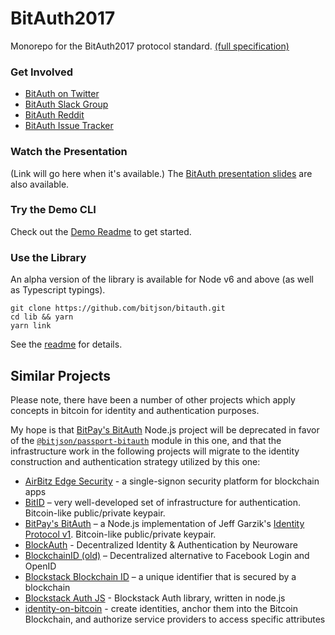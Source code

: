 # BitAuth2017

Monorepo for the BitAuth2017 protocol standard. [(full specification)](/bips/0-bitauth.mediawiki)

### Get Involved
- [BitAuth on Twitter](https://twitter.com/bitauth)
- [BitAuth Slack Group](https://slack.bitauth.bitjson.com/)
- [BitAuth Reddit](https://www.reddit.com/r/BitAuth/)
- [BitAuth Issue Tracker](https://github.com/bitjson/bitauth2017/issues)

### Watch the Presentation

(Link will go here when it's available.)
The [BitAuth presentation slides](https://bitauth.bitjson.com/) are also available.

### Try the Demo CLI

Check out the [Demo Readme](demo/readme.md) to get started.

### Use the Library

An alpha version of the library is available for Node v6 and above (as well as Typescript typings).

```
git clone https://github.com/bitjson/bitauth.git
cd lib && yarn
yarn link
```

See the [readme](lib/readme.md) for details.

## Similar Projects

Please note, there have been a number of other projects which apply concepts in bitcoin for identity and authentication purposes.

My hope is that [BitPay's BitAuth](https://github.com/bitpay/bitauth) Node.js project will be deprecated in favor of the [`@bitjson/passport-bitauth`](passport-bitauth) module in this one, and that the infrastructure work in the following projects will migrate to the identity construction and authentication strategy utilized by this one:

- [AirBitz Edge Security](https://airbitz.co/developer-api-library/) - a single-signon security platform for blockchain apps
- [BitID](https://github.com/bitid/bitid) – very well-developed set of infrastructure for authentication. Bitcoin-like public/private keypair.
- [BitPay's BitAuth](https://github.com/bitpay/bitauth) – a Node.js implementation of Jeff Garzik's [Identity Protocol v1](https://en.bitcoin.it/wiki/Identity_protocol_v1). Bitcoin-like public/private keypair.
- [BlockAuth](http://blockauth.org/) - Decentralized Identity & Authentication by Neuroware
- [BlockchainID (old)](https://github.com/okTurtles/blockchainid) – Decentralized alternative to Facebook Login and OpenID
- [Blockstack Blockchain ID](https://github.com/blockstack/blockchain-id/wiki) – a unique identifier that is secured by a blockchain
- [Blockstack Auth JS](https://github.com/blockstack/blockstack-auth-js) - Blockstack Auth library, written in node.js
- [identity-on-bitcoin](https://github.com/domschiener/identity-on-bitcoin) - create identities, anchor them into the Bitcoin Blockchain, and authorize service providers to access specific attributes
